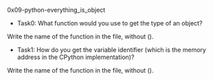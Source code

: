 0x09-python-everything_is_object

- Task0: What function would you use to get the type of an object?

Write the name of the function in the file, without ().

- Task1: How do you get the variable identifier (which is the memory address in the CPython implementation)?

Write the name of the function in the file, without ().
